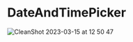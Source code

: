 # DateAndTimePicker
![CleanShot 2023-03-15 at 12 50 47](https://user-images.githubusercontent.com/62521215/225273256-2375f8b4-05f8-45df-9e7e-121729763f33.gif)
